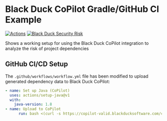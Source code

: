 # Black Duck CoPilot Gradle/GitHub CI Example

[![Actions](https://github.com/BlackDuckCoPilot/example-npm-githubactions/workflows/Java%20CI/badge.svg)](https://github.com/BlackDuckCoPilot/example-npm-githubactions/actions?workflow=Java+CI) [![Black Duck Security Risk](https://copilot-valid.blackducksoftware.com/github/repos/BlackDuckCoPilot/example-npm-githubactions/branches/validation/badge-risk.svg)](https://copilot-valid.blackducksoftware.com/github/repos/BlackDuckCoPilot/example-npm-githubactions/branches/validation)

Shows a working setup for using the Black Duck CoPilot integration to analyze the risk of project dependencies

## GitHub CI/CD Setup

The `.github/workflows/workflow.yml` file has been modified to upload generated dependency data to Black Duck CoPilot:

```yaml
- name: Set up Java (CoPilot)
  uses: actions/setup-java@v1
  with:
    java-version: 1.8
- name: Upload to CoPilot
      run: bash <(curl -s https://copilot-valid.blackducksoftware.com/ci/githubactions/scripts/upload)
```
